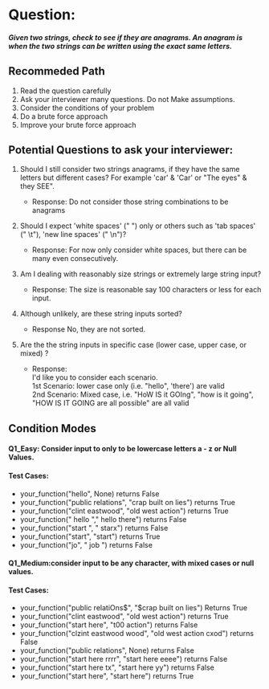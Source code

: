 # Question:
##### Given two strings, check to see if they are anagrams. An anagram is when the two strings can be written using the exact same letters.

## Recommeded Path 
1. Read the question carefully
2. Ask your interviewer many questions. Do not Make assumptions.
3. Consider the conditions of your problem
4. Do a brute force approach
5. Improve your brute force approach


## Potential Questions to ask your interviewer:

  1. Should I still consider two strings anagrams, if they have the same letters but different cases? For example 'car' & 'Car' or "The eyes" & they SEE".
     * Response:
       Do not consider those string combinations to be anagrams
  2. Should I expect 'white spaces' (" ") only or others such as 'tab spaces' (" \t"), 'new line spaces' (" \n")?
     * Response:
       For now only consider white spaces, but there can be many even consecutively.

  3. Am I dealing with reasonably size strings or extremely large string input?
     * Response:
       The size is reasonable say 100 characters or less for each input.
  4. Although unlikely, are these string inputs sorted?
     * Response
       No, they are not sorted.
  5. Are the the string inputs in specific case (lower case, upper case, or mixed) ?
     * Response:
        <br> I'd like you to consider each scenario.
        <br>1st Scenario: lower case only (i.e. "hello", 'there') are valid
        <br> 2nd Scenario: Mixed case, i.e. "HoW IS it GOIng", "how is it going", "HOW IS IT GOING are all possible" are all valid
        
## Condition Modes
#### Q1_Easy: Consider input to only to be lowercase letters a - z or Null Values.
#### Test Cases:

* your_function("hello", None) returns False
* your_function("public relations", "crap built on lies") returns True
* your_function("clint eastwood", "old west action") returns True
* your_function(" hello "," hello there") returns False
* your_function("start ", " starx") returns False
* your_function("start", "start") returns True
* your_function("jo", " job ") returns False


#### Q1_Medium:consider input to be any character, with mixed cases or null values.
#### Test Cases:
* your_function("public relatiOns$", "$crap built on lies") Returns True
* your_function("clint eastwood", "old west action") returns True
* your_function("start here", "t00 action") returns False
* your_function("clzint eastwood wood", "old west action cxod") returns False
* your_function("public relations", None) returns False
* your_function("start here rrrr", "start here eeee") returns False
* your_function("start here tx", "start here yy") returns False
* your_function("start here", "start here") returns True

